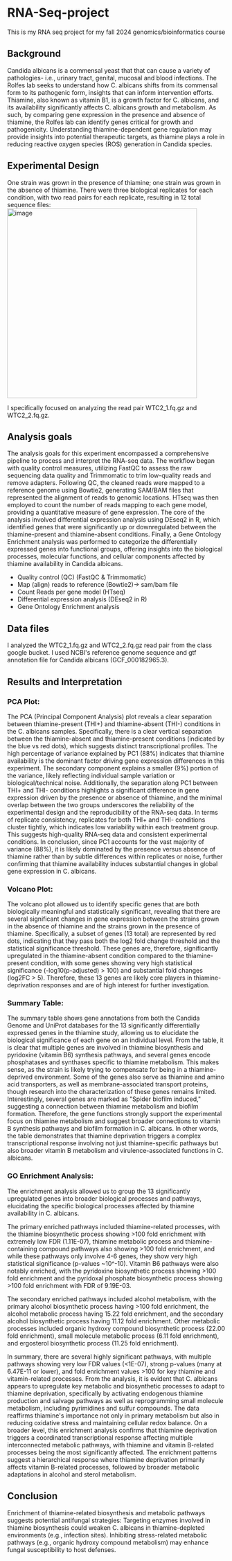 # RNA-Seq-project
This is my RNA seq project for my fall 2024 genomics/bioinformatics course

## Background
Candida albicans is a commensal yeast that that can cause a variety of pathologies- i.e., urinary tract, genital, mucosal and blood infections. The Rolfes lab seeks to understand how C. albicans shifts from its commensal form to its pathogenic form, insights that can inform intervention efforts. Thiamine, also known as vitamin B1, is a growth factor for C. albicans, and its availability significantly affects C. albicans growth and metabolism. As such, by comparing gene expression in the presence and absence of thiamine, the Rolfes lab can identify genes critical for growth and pathogenicity. Understanding thiamine-dependent gene regulation may provide insights into potential therapeutic targets, as thiamine plays a role in reducing reactive oxygen species (ROS) generation in Candida species. 

## Experimental Design
One strain was grown in the presence of thiamine; one strain was grown in the absence of thiamine. There were three biological replicates for each condition, with two read pairs for each replicate, resulting in 12 total sequence files: 
<img width="438" alt="image" src="https://github.com/user-attachments/assets/08aced93-4d6d-46db-ba2c-77d6e75795ac">

I specifically focused on analyzing the read pair WTC2_1.fq.gz and WTC2_2.fq.gz. 

## Analysis goals
The analysis goals for this experiment encompassed a comprehensive pipeline to process and interpret the RNA-seq data. The workflow began with quality control measures, utilizing FastQC to assess the raw sequencing data quality and Trimmomatic to trim low-quality reads and remove adapters. Following QC, the cleaned reads were mapped to a reference genome using Bowtie2, generating SAM/BAM files that represented the alignment of reads to genomic locations. HTseq was then employed to count the number of reads mapping to each gene model, providing a quantitative measure of gene expression. The core of the analysis involved differential expression analysis using DEseq2 in R, which identified genes that were significantly up or downregulated between the thiamine-present and thiamine-absent conditions. Finally, a Gene Ontology Enrichment analysis was performed to categorize the differentially expressed genes into functional groups, offering insights into the biological processes, molecular functions, and cellular components affected by thiamine availability in Candida albicans.

- Quality control (QC)
(FastQC & Trimmomatic)
- Map (align) reads to reference
(Bowtie2)-> sam/bam file
- Count Reads per gene model
(HTseq)
- Differential expression analysis
(DEseq2 in R)
- Gene Ontology Enrichment analysis

## Data files
I analyzed the WTC2_1.fq.gz and WTC2_2.fq.gz read pair from the class google bucket. I used NCBI's reference genome sequence and gtf annotation file for Candida albicans (GCF_000182965.3). 

## Results and Interpretation 

### PCA Plot: 

The PCA (Principal Component Analysis) plot reveals a clear separation between thiamine-present (THI+) and thiamine-absent (THI-) conditions in the C. albicans samples. Specifically, there is a clear vertical separation between the thiamine-absent and thiamine-present conditions (indicated by the blue vs red dots), which suggests distinct transcriptional profiles. The high percentage of variance explained by PC1 (88%) indicates that thiamine availability is the dominant factor driving gene expression differences in this experiment. The secondary component explains a smaller (9%) portion of the variance, likely reflecting individual sample variation or biological/technical noise. Additionally, the separation along PC1 between THI+ and THI- conditions highlights a significant difference in gene expression driven by the presence or absence of thiamine, and the minimal overlap between the two groups underscores the reliability of the experimental design and the reproducibility of the RNA-seq data. In terms of replicate consistency, replicates for both THI+ and THI- conditions cluster tightly, which indicates low variability within each treatment group. This suggests high-quality RNA-seq data and consistent experimental conditions. In conclusion, since PC1 accounts for the vast majority of variance (88%), it is likely dominated by the presence versus absence of thiamine rather than by subtle differences within replicates or noise, further confirming that thiamine availability induces substantial changes in global gene expression in C. albicans. 

### Volcano Plot:

The volcano plot allowed us to identify specific genes that are both biologically meaningful and statistically significant, revealing that there are several significant changes in gene expression between the strains grown in the absence of thiamine and the strains grown in the presence of thiamine. Specifically, a subset of genes (13 total) are represented by red dots, indicating that they pass both the log2 fold change threshold and the statistical significance threshold. These genes are, therefore, significantly upregulated in the thiamine-absent condition compared to the thiamine-present condition, with some genes showing very high statistical significance (-log10(p-adjusted) > 100) and substantial fold changes (log2FC > 5). Therefore, these 13 genes are likely core players in thiamine-deprivation responses and are of high interest for further investigation.

### Summary Table: 

The summary table shows gene annotations from both the Candida Genome and UniProt databases for the 13 significantly differentially expressed genes in the thiamine study, allowing us to elucidate the biological significance of each gene on an individual level. From the table, it is clear that multiple genes are involved in thiamine biosynthesis and pyridoxine (vitamin B6) synthesis pathways, and several genes encode phosphatases and synthases specific to thiamine metabolism. This makes sense, as the strain is likely trying to compensate for being in a thiamine-deprived environment. Some of the genes also serve as thiamine and amino acid transporters, as well as membrane-associated transport proteins, though research into the characterization of these genes remains limited. Interestingly, several genes are marked as "Spider biofilm induced," suggesting a connection between thiamine metabolism and biofilm formation. Therefore, the gene functions strongly support the experimental focus on thiamine metabolism and suggest broader connections to vitamin B synthesis pathways and biofilm formation in C. albicans. In other words, the table demonstrates that thiamine deprivation triggers a complex transcriptional response involving not just thiamine-specific pathways but also broader vitamin B metabolism and virulence-associated functions in C. albicans.

### GO Enrichment Analysis: 

The enrichment analysis allowed us to group the 13 significantly upregulated genes into broader biological processes and pathways, elucidating the specific biological processes affected by thiamine availability in C. albicans. 

The primary enriched pathways included thiamine-related processes, with the thiamine biosynthetic process showing >100 fold enrichment with extremely low FDR (1.11E-07), thiamine metabolic process and thiamine-containing compound pathways also showing >100 fold enrichment, and while these pathways only involve 4-6 genes, they show very high statistical significance (p-values ~10^-10). Vitamin B6 pathways were also notably enriched, with the pyridoxine biosynthetic process showing >100 fold enrichment and the pyridoxal phosphate biosynthetic process showing >100 fold enrichment with FDR of 9.19E-03. 

The secondary enriched pathways included alcohol metabolism, with the primary alcohol biosynthetic process having >100 fold enrichment, the alcohol metabolic process having 15.22 fold enrichment, and the secondary alcohol biosynthetic process having 11.12 fold enrichment. Other metabolic processes included organic hydroxy compound biosynthetic process (22.00 fold enrichment), small molecule metabolic process (6.11 fold enrichment), and ergosterol biosynthetic process (11.25 fold enrichment). 

In summary, there are several highly significant pathways, with multiple pathways showing very low FDR values (<1E-07), strong p-values (many at 6.47E-11 or lower), and fold enrichment values >100 for key thiamine and vitamin-related processes. From the analysis, it is evident that C. albicans appears to upregulate key metabolic and biosynthetic processes to adapt to thiamine deprivation, specifically by activating endogenous thiamine production and salvage pathways as well as reprogramming small molecule metabolism, including pyrimidines and sulfur compounds. The data reaffirms thiamine's importance not only in primary metabolism but also in reducing oxidative stress and maintaining cellular redox balance. On a broader level, this enrichment analysis confirms that thiamine deprivation triggers a coordinated transcriptional response affecting multiple interconnected metabolic pathways, with thiamine and vitamin B-related processes being the most significantly affected. The enrichment patterns suggest a hierarchical response where thiamine deprivation primarily affects vitamin B-related processes, followed by broader metabolic adaptations in alcohol and sterol metabolism.

## Conclusion

Enrichment of thiamine-related biosynthesis and metabolic pathways suggests potential antifungal strategies:
Targeting enzymes involved in thiamine biosynthesis could weaken C. albicans in thiamine-depleted environments (e.g., infection sites).
Inhibiting stress-related metabolic pathways (e.g., organic hydroxy compound metabolism) may enhance fungal susceptibility to host defenses.
